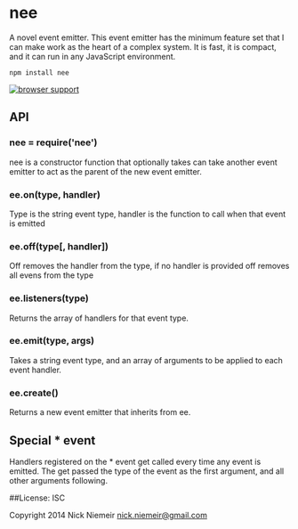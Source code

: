 # nee

A novel event emitter. This event emitter has the minimum feature set
that I can make work as the heart of a complex system. It is fast,
it is compact, and it can run in any JavaScript environment.

`npm install nee`

[![browser support](https://ci.testling.com/nrn/nee.png)](https://ci.testling.com/nrn/nee)

## API

### nee = require('nee')

nee is a constructor function that optionally takes can take another event
emitter to act as the parent of the new event emitter.

### ee.on(type, handler)

Type is the string event type, handler is the function to call when
that event is emitted

### ee.off(type[, handler])

Off removes the handler from the type, if no handler is provided
off removes all evens from the type

### ee.listeners(type)

Returns the array of handlers for that event type.

### ee.emit(type, args)

Takes a string event type, and an array of arguments to be applied
to each event handler.

### ee.create()

Returns a new event emitter that inherits from ee.

## Special * event

Handlers registered on the * event get called every time any event is
emitted. The get passed the type of the event as the first argument, and
all other arguments following.

##License: ISC

Copyright 2014 Nick Niemeir <nick.niemeir@gmail.com>

